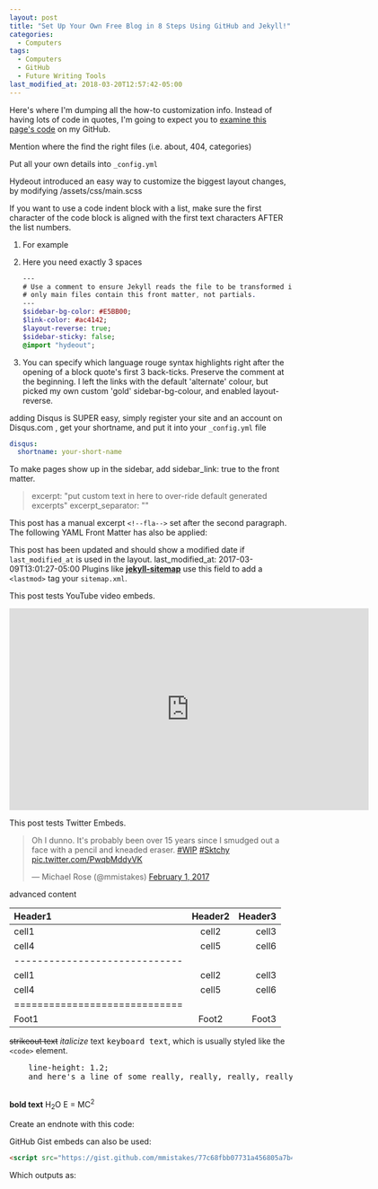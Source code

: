```yaml
---
layout: post
title: "Set Up Your Own Free Blog in 8 Steps Using GitHub and Jekyll!"
categories:
  - Computers
tags:
  - Computers
  - GitHub
  - Future Writing Tools
last_modified_at: 2018-03-20T12:57:42-05:00
---
```



Here's where I'm dumping all the how-to customization info.
Instead of having lots of code in quotes, I'm going to expect you to <a href="{{ site.github.repo }}/blob/master/_posts/2018-03-20-set-up-your-own-free-blog-in-8-steps-using-github-and-jekyll">examine this page's code</a> on my GitHub.



Mention where the find the right files (i.e. about, 404, categories)

Put all your own details into `_config.yml`

Hydeout introduced an easy way to customize the biggest layout changes, by modifying /assets/css/main.scss


If you want to use a code indent block with a list, make sure the first character of the code block is aligned with the first text characters AFTER the list numbers.


1. For example
2. Here you need exactly 3 spaces

   ```sass
   ---
   # Use a comment to ensure Jekyll reads the file to be transformed into CSS later
   # only main files contain this front matter, not partials.
   ---
   $sidebar-bg-color: #E5BB00;
   $link-color: #ac4142;
   $layout-reverse: true;
   $sidebar-sticky: false;
   @import "hydeout";
   ```

3. You can specify which language rouge syntax highlights right after the opening of a block quote's first 3 back-ticks. Preserve the comment at the beginning. I left the links with the default 'alternate' colour, but picked my own custom 'gold' sidebar-bg-colour, and enabled layout-reverse.



adding Disqus is SUPER easy, simply register your site and an account on Disqus.com , get your shortname, and put it into your `_config.yml` file

```yaml
disqus:
  shortname: your-short-name
```




To make pages show up in the sidebar, add sidebar_link: true to the front matter.

> excerpt: "put custom text in here to over-ride default generated excerpts"
> excerpt_separator: "<!--fla-->"

This post has a manual excerpt `<!--fla-->` set after the second paragraph. The following YAML Front Matter has also be applied:

This post has been updated and should show a modified date if `last_modified_at` is used in the layout.
  last_modified_at: 2017-03-09T13:01:27-05:00
  Plugins like [**jekyll-sitemap**](https://github.com/jekyll/jekyll-feed) use this field to add a `<lastmod>` tag your `sitemap.xml`.



This post tests YouTube video embeds.
  <div class="embed-responsive embed-responsive-16by9">
    <iframe width="640" height="360" src="https://www.youtube-nocookie.com/embed/l2Of1-d5E5o?controls=0&amp;" frameborder="0" allowfullscreen></iframe>
  </div>


This post tests Twitter Embeds.
  <blockquote class="twitter-tweet" data-lang="en"><p lang="en" dir="ltr">Oh I dunno. It&#39;s probably been over 15 years since I smudged out a face with a pencil and kneaded eraser. <a href="https://twitter.com/hashtag/WIP?src=hash">#WIP</a> <a href="https://twitter.com/hashtag/Sktchy?src=hash">#Sktchy</a> <a href="https://t.co/PwqbMddyVK">pic.twitter.com/PwqbMddyVK</a></p>&mdash; Michael Rose (@mmistakes) <a href="https://twitter.com/mmistakes/status/826644109670612997">February 1, 2017</a></blockquote>
  <script async src="//platform.twitter.com/widgets.js" charset="utf-8"></script>

advanced content

| Header1 | Header2 | Header3 |
|:--------|:-------:|--------:|
| cell1   | cell2   | cell3   |
| cell4   | cell5   | cell6   |
|-----------------------------|
| cell1   | cell2   | cell3   |
| cell4   | cell5   | cell6   |
|=============================|
| Foot1   | Foot2   | Foot3   |

<strike>strikeout text</strike>
_italicize_ text
<kbd>keyboard text</kbd>, which is usually styled like the `<code>` element.
<pre>
    line-height: 1.2;
    and here's a line of some really, really, really, really long text, just to see how the PRE element handles it and to find out how it overflows;
  </pre>
**bold text**
H<sub>2</sub>O
E = MC<sup>2</sup>

Create an endnote with this code:

[^1]: <http://en.wikipedia.org/wiki/Syntax_highlighting>


GitHub Gist embeds can also be used:

```html
<script src="https://gist.github.com/mmistakes/77c68fbb07731a456805a7b473f47841.js"></script>
```

Which outputs as:
<script src="https://gist.github.com/mmistakes/77c68fbb07731a456805a7b473f47841.js"></script>

